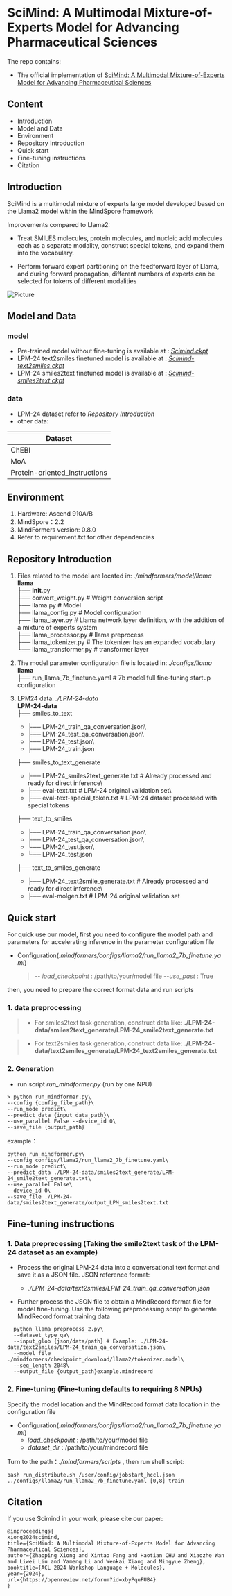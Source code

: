# SciMind: A Multimodal Mixture-of-Experts Model for Advancing Pharmaceutical Sciences

The repo contains:
- The official implementation of [SciMind: A Multimodal Mixture-of-Experts Model for Advancing Pharmaceutical Sciences](https://openreview.net/forum?id=xbyPquFUB4)

## Content
- Introduction
- Model and Data
- Environment
- Repository Introduction
- Quick start
- Fine-tuning instructions
- Citation

## Introduction
SciMind is a multimodal mixture of experts large model developed based on the Llama2 model within the MindSpore framework

Improvements compared to Llama2:

- Treat SMILES molecules, protein molecules, and nucleic acid molecules each as a separate modality, construct special tokens, and expand them into the vocabulary.

- Perform forward expert partitioning on the feedforward layer of Llama, and during forward propagation, different numbers of experts can be selected for tokens of different modalities

![Picture](https://github.com/fangxintao/SciMind/blob/main/picture/scimind.png?raw=true "SciMind")

##  Model and Data
### model
- Pre-trained model without fine-tuning is available at : [*Scimind.ckpt*]()
- LPM-24 text2smiles finetuned model is available at : [*Scimind-text2smiles.ckpt*]()
- LPM-24 smiles2text finetuned model is available at : [*Scimind-smiles2text.ckpt*]()

### data
- LPM-24 dataset refer to *Repository Introduction*
- other data:
	
| Dataset  |
| ------------- |
| ChEBI  |
| MoA |
| Protein-oriented_Instructions |

## Environment

1. Hardware: Ascend 910A/B
2. MindSpore：2.2
3. MindFormers version: 0.8.0
4. Refer to requirement.txt for other dependencies

## Repository Introduction

1. Files related to the model are located in: *./mindformers/model/llama*\
   **llama**\
   ├── __init__.py\
   ├── convert_weight.py         # Weight conversion script\
   ├── llama.py                  # Model\
   ├── llama_config.py           # Model configuration \
   ├── llama_layer.py            # Llama network layer definition, with the addition of a mixture of experts system\
   ├── llama_processor.py        # llama preprocess\
   ├── llama_tokenizer.py        # The tokenizer has an expanded vocabulary\
   └── llama_transformer.py      # transformer layer
2. The model parameter configuration file is located in: *./configs/llama*\
   **llama**\
   ├── run_llama_7b_finetune.yaml         # 7b model full fine-tuning startup configuration
3. LPM24 data: *./LPM-24-data*\
   **LPM-24-data**\
   ├── smiles_to_text
   + ├── LPM-24_train_qa_conversation.json\
   + ├── LPM-24_test_qa_conversation.json\
   + ├── LPM-24_test.json\
   + ├── LPM-24_train.json
   
   ├── smiles_to_text_generate
   
   + ├── LPM-24_smiles2text_generate.txt # Already processed and ready for direct inference\
   + ├── eval-text.txt  # LPM-24 original validation set\
   + ├── eval-text-special_token.txt  # LPM-24 dataset processed with special tokens
   
   ├── text_to_smiles
   
   + ├── LPM-24_train_qa_conversation.json\
   + ├── LPM-24_test_qa_conversation.json\
   + └── LPM-24_test.json\
   + └── LPM-24_test.json
   
   ├── text_to_smiles_generate
   
   + ├── LPM-24_text2smile_generate.txt # Already processed and ready for direct inference\
   + ├── eval-molgen.txt # LPM-24 original validation set

## Quick start

For quick use our model, first you need to configure the model path and parameters for accelerating inference in the parameter configuration file

- Configuration(*.mindformers/configs/llama2/run_llama2_7b_finetune.yaml*)
  > -- *load_checkpoint* : /path/to/your/model file
  > --*use_past* : True

then, you need to prepare the correct format data and run scripts

### 1. data preprocessing

> - For smiles2text task generation, construct data like:
>    **./LPM-24-data/smiles2text_generate/LPM-24_smile2text_generate.txt**

> - For text2smiles task generation, construct data like:
>   **./LPM-24-data/text2smiles_generate/LPM-24_text2smiles_generate.txt**

### 2. Generation

-  run script *run_mindformer.py* (run by one NPU)

```
> python run_mindformer.py\
--config {config_file_path}\
--run_mode predict\
--predict_data {input_data_path}\
--use_parallel False --device_id 0\
--save_file {output_path}
```
example：

 ```
 python run_mindformer.py\
 --config configs/llama2/run_llama2_7b_finetune.yaml\
 --run_mode predict\
 --predict_data ./LPM-24-data/smiles2text_generate/LPM-24_smile2text_generate.txt\
 --use_parallel False\
 --device_id 0\
 --save_file ./LPM-24-data/smiles2text_generate/output_LPM_smiles2text.txt
 ```


## Fine-tuning instructions

### 1. Data preprecessing (Taking the smile2text task of the LPM-24 dataset as an example)

- Process the original LPM-24 data into a conversational text format and save it as a JSON file. JSON reference format:

	- *./LPM-24-data/text2smiles/LPM-24_train_qa_conversation.json*

- Further process the JSON file to obtain a MindRecord format file for model fine-tuning. Use the following preprocessing script to generate MindRecord format training data
```
  python llama_preprocess_2.py\
  --dataset_type qa\
  --input_glob {json/data/path} # Example: ./LPM-24-data/text2smiles/LPM-24_train_qa_conversation.json\
  --model_file ./mindformers/checkpoint_download/llama2/tokenizer.model\
  --seq_length 2048\
  --output_file {output_path}example.mindrecord
```

### 2. Fine-tuning (Fine-tuning defaults to requiring 8 NPUs)

Specify the model location and the MindRecord format data location in the configuration file

- Configuration(*.mindformers/configs/llama2/run_llama2_7b_finetune.yaml*)
  - *load_checkpoint* : /path/to/your/model file
  - *dataset_dir* : /path/to/your/mindrecord file

Turn to the path：*./mindformers/scripts* , then run shell script:

```
bash run_distribute.sh /user/config/jobstart_hccl.json ../configs/llama2/run_llama2_7b_finetune.yaml [0,8] train
```
## Citation

If you use Scimind in your work, please  cite our paper:
```
@inproceedings{
xiong2024scimind,
title={SciMind: A Multimodal Mixture-of-Experts Model for Advancing Pharmaceutical Sciences},
author={Zhaoping Xiong and Xintao Fang and Haotian CHU and Xiaozhe Wan and Liwei Liu and Yameng Li and Wenkai Xiang and Mingyue Zheng},
booktitle={ACL 2024 Workshop Language + Molecules},
year={2024},
url={https://openreview.net/forum?id=xbyPquFUB4}
}
```

